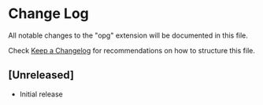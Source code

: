 # Change Log

All notable changes to the "opg" extension will be documented in this file.

Check [Keep a Changelog](http://keepachangelog.com/) for recommendations on how to structure this file.

## [Unreleased]

- Initial release